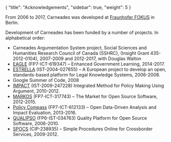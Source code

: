 {
  "title": "Acknowledgements",
  "sidebar": true,
  "weight": 5
}

From 2006 to 2017, Carneades was developed at
[Fraunhofer FOKUS](http://www.fokus.fraunhofer.de) in Berlin.

Development of Carneades has been funded by a number of projects. In
alphabetical order:

- Carneades Argumentation System project, Social Sciences and
  Humanities Research Council of Canada (SSHRC), (Insight Grant
  435-2012-0104), 2007-2009 and 2012-2017, with Douglas Walton
- [EAGLE](http://cordis.europa.eu/project/rcn/189094_en.html)
  (FP7-ICT-619347) – Enhanced Government Learning, 2014-2017.
- [ESTRELLA](http://cordis.europa.eu/project/rcn/79290_en.html)
  (IST-2004-027655) – A European project to develop an open,
  standards-based platform for Legal Knowledge Systems, 2006-2008.
- Google Summer of Code, 2008
- [IMPACT](http://cordis.europa.eu/project/rcn/93720_en.html)
    (IST-2009-247228) Integrated Method for Policy Making Using
    Argument, 2010-2012.
- [MARKOS](http://cordis.europa.eu/project/rcn/104913_en.html)
  (FP7-ICT-317743) – The Market for Open Source Software, 2012-2015.
- [Policy Compass](http://cordis.europa.eu/project/rcn/109704_en.html) (FP7-ICT-612133) – Open
  Data-Driven Analysis and Impact Evaluation, 2013-2016.
- [QUALIPSO](http://cordis.europa.eu/project/rcn/80465_en.html)
  (FP6-IST-034763) Quality Platform for Open Source Software, 2006-2010.
- [SPOCS](http://cordis.europa.eu/project/rcn/191708_en.html)
  (CIP-238935) – Simple Procedures Online for Crossborder Services, 2009-2012.

